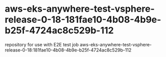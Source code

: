 # aws-eks-anywhere-test-vsphere-release-0-18-181fae10-4b08-4b9e-b25f-4724ac8c529b-112
repository for use with E2E test job aws-eks-anywhere-test-vsphere-release-0-18:181fae10-4b08-4b9e-b25f-4724ac8c529b-112
